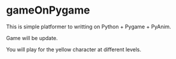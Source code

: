 # gameOnPygame
This is simple platformer to writting on Python + Pygame + PyAnim.

Game will be update.

You will play for the yellow character at different levels.



